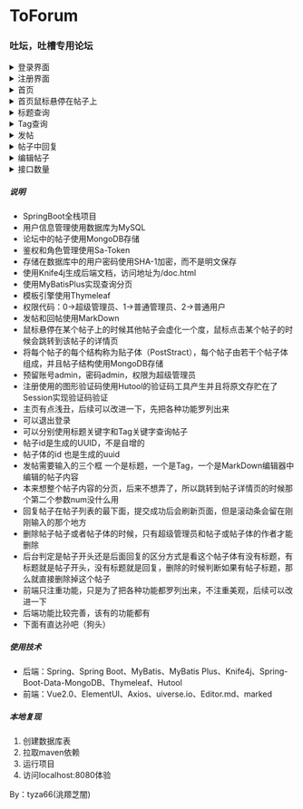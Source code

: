 # ToForum
### 吐坛，吐槽专用论坛
<details><summary>登录界面</summary>
<img src="./效果/登录.png"/>
</details>
<details><summary>注册界面</summary>
<img src="./效果/注册.png"/>
</details>
<details><summary>首页</summary>
<img src="./效果/首页.png"/>
</details>
<details><summary>首页鼠标悬停在帖子上</summary>
<img src="./效果/鼠标悬停.png"/>
</details>
<details><summary>标题查询</summary>
<img src="./效果/标题查询.png"/>
</details>
<details><summary>Tag查询</summary>
<img src="./效果/Tag查询.png"/>
</details>
<details><summary>发帖</summary>
<img src="./效果/发帖.png"/>
</details>
<details><summary>帖子中回复</summary>
<img src="./效果/帖子中回复.png"/>
</details>
<details><summary>编辑帖子</summary>
<img src="./效果/编辑帖子.png"/>
</details>
<details><summary>接口数量</summary>
<img src="./效果/接口数量.png"/>
</details>

##### 说明
- SpringBoot全栈项目
- 用户信息管理使用数据库为MySQL
- 论坛中的帖子使用MongoDB存储
- 鉴权和角色管理使用Sa-Token
- 存储在数据库中的用户密码使用SHA-1加密，而不是明文保存
- 使用Knife4j生成后端文档，访问地址为/doc.html
- 使用MyBatisPlus实现查询分页
- 模板引擎使用Thymeleaf
- 权限代码：0->超级管理员、1->普通管理员、2->普通用户
- 发帖和回帖使用MarkDown
- 鼠标悬停在某个帖子上的时候其他帖子会虚化一个度，鼠标点击某个帖子的时候会跳转到该帖子的详情页
- 将每个帖子的每个结构称为贴子体（PostStract），每个帖子由若干个帖子体组成，并且帖子结构使用MongoDB存储
- 预留账号admin，密码admin，权限为超级管理员
- 注册使用的图形验证码使用Hutool的验证码工具产生并且将原文存贮在了Session实现验证码验证
- 主页有点浅丑，后续可以改进一下，先把各种功能罗列出来
- 可以退出登录
- 可以分别使用标题关键字和Tag关键字查询帖子
- 帖子id是生成的UUID，不是自增的
- 帖子体的id 也是生成的uuid
- 发帖需要输入的三个框 一个是标题，一个是Tag，一个是MarkDown编辑器中编辑的帖子内容
- 本来想整个帖子内容的分页，后来不想弄了，所以跳转到帖子详情页的时候那个第二个参数num没什么用
- 回复帖子在帖子列表的最下面，提交成功后会刷新页面，但是滚动条会留在刚刚输入的那个地方
- 删除帖子帖子或者帖子体的时候，只有超级管理员和帖子或帖子体的作者才能删除
- 后台判定是帖子开头还是后面回复的区分方式是看这个帖子体有没有标题，有标题就是帖子开头，没有标题就是回复，删除的时候判断如果有帖子标题，那么就直接删除掉这个帖子
- 前端只注重功能，只是为了把各种功能都罗列出来，不注重美观，后续可以改进一下
- 后端功能比较完善，该有的功能都有
- 下面有直达孙吧（狗头）



##### 使用技术

- 后端：Spring、Spring Boot、MyBatis、MyBatis Plus、Knife4j、Spring-Boot-Data-MongoDB、Thymeleaf、Hutool
- 前端：Vue2.0、ElementUI、Axios、uiverse.io、Editor.md、marked

##### 本地复现

1. 创建数据库表
2. 拉取maven依赖
3. 运行项目
4. 访问localhost:8080体验

By：tyza66(洮羱芝闇)
